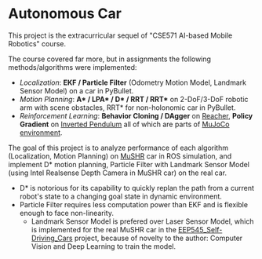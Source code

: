 # Autonomous Car
This project is the extracurricular sequel of "CSE571 AI-based Mobile Robotics" course. 

The course covered far more, but in assignments the following methods/algorithms were implemented: 
- *Localization*: **EKF / Particle Filter** (Odometry Motion Model, Landmark Sensor Model) on a car in PyBullet. 
- _Motion Planning_: __A* / LPA* / D* / RRT / RRT*__ on 2-DoF/3-DoF robotic arm with scene obstacles, RRT* for non-holonomic car in PyBullet. 
- _Reinforcement Learning_: __Behavior Cloning / DAgger__ on [Reacher](https://www.gymlibrary.dev/environments/mujoco/reacher/), **Policy Gradient** on [Inverted Pendulum](https://www.gymlibrary.dev/environments/mujoco/inverted_pendulum/) all of which are parts of [MuJoCo environment](https://www.gymlibrary.dev/environments/mujoco/inverted_pendulum/). 

The goal of this project is to analyze performance of each algorithm (Localization, Motion Planning) on [MuSHR](https://mushr.io/) car in ROS simulation, and implement D* motion planning, Particle Filter with Landmark Sensor Model (using Intel Realsense Depth Camera in MuSHR car) on the real car.  
- D* is notorious for its capability to quickly replan the path from a current robot's state to a changing goal state in dynamic environment.  
- Particle Filter requires less computation power than EKF and is flexible enough to face non-linearity.  
  - Landmark Sensor Model is prefered over Laser Sensor Model, which is implemented for the real MuSHR car in the [EEP545_Self-Driving_Cars](https://github.com/SanjarNormuradov/EEP545_Self-Driving_Cars) project, because of    novelty to the author: Computer Vision and Deep Learning to train the model. 
